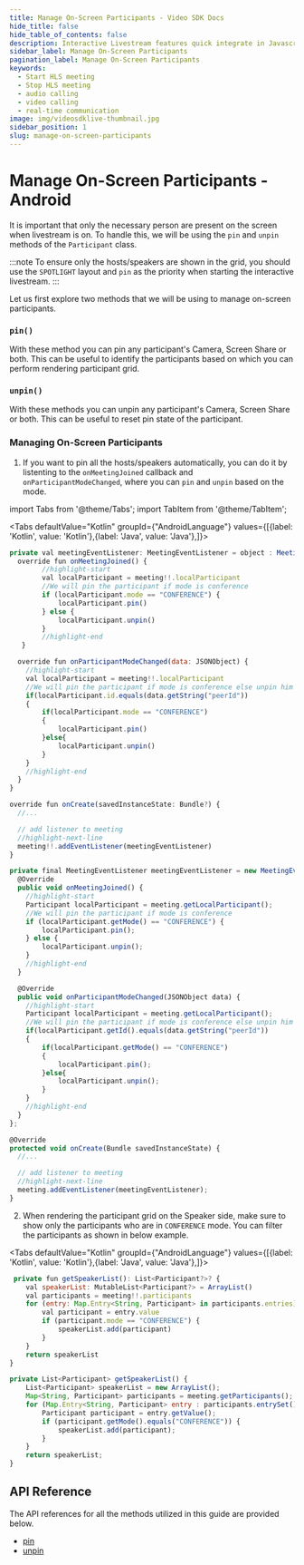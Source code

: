 ```yaml
---
title: Manage On-Screen Participants - Video SDK Docs
hide_title: false
hide_table_of_contents: false
description: Interactive Livestream features quick integrate in Javascript, React JS, Android, IOS, React Native, Flutter with Video SDK to add live video & audio conferencing to your applications.
sidebar_label: Manage On-Screen Participants
pagination_label: Manage On-Screen Participants
keywords:
  - Start HLS meeting
  - Stop HLS meeting
  - audio calling
  - video calling
  - real-time communication
image: img/videosdklive-thumbnail.jpg
sidebar_position: 1
slug: manage-on-screen-participants
---
```


# Manage On-Screen Participants - Android

It is important that only the necessary person are present on the screen when livestream is on. To handle this, we will be using the `pin` and `unpin` methods of the `Participant` class.

:::note
To ensure only the hosts/speakers are shown in the grid, you should use the `SPOTLIGHT` layout and `pin` as the priority when starting the interactive livestream.
:::

Let us first explore two methods that we will be using to manage on-screen participants.

### `pin()`

With these method you can pin any participant's Camera, Screen Share or both. This can be useful to identify the participants based on which you can perform rendering participant grid.

### `unpin()`

With these methods you can unpin any participant's Camera, Screen Share or both. This can be useful to reset pin state of the participant.

### Managing On-Screen Participants

1. If you want to pin all the hosts/speakers automatically, you can do it by listenting to the `onMeetingJoined` callback and `onParticipantModeChanged`, where you can `pin` and `unpin` based on the mode.

import Tabs from '@theme/Tabs';
import TabItem from '@theme/TabItem';

<Tabs
defaultValue="Kotlin"
groupId={"AndroidLanguage"}
values={[{label: 'Kotlin', value: 'Kotlin'},{label: 'Java', value: 'Java'},]}>

<TabItem value="Kotlin">

```js
private val meetingEventListener: MeetingEventListener = object : MeetingEventListener() {
  override fun onMeetingJoined() {
        //highlight-start
        val localParticipant = meeting!!.localParticipant
        //We will pin the participant if mode is conference
        if (localParticipant.mode == "CONFERENCE") {
            localParticipant.pin()
        } else {
            localParticipant.unpin()
        }
        //highlight-end
   }

  override fun onParticipantModeChanged(data: JSONObject) {
    //highlight-start
    val localParticipant = meeting!!.localParticipant
    //We will pin the participant if mode is conference else unpin him
    if(localParticipant.id.equals(data.getString("peerId"))
    {
        if(localParticipant.mode == "CONFERENCE")
        {
            localParticipant.pin()
        }else{
            localParticipant.unpin()
        }
    }
    //highlight-end
  }
}

override fun onCreate(savedInstanceState: Bundle?) {
  //...

  // add listener to meeting
  //highlight-next-line
  meeting!!.addEventListener(meetingEventListener)
}
```

</TabItem>

<TabItem value="Java">

```js
private final MeetingEventListener meetingEventListener = new MeetingEventListener() {
  @Override
  public void onMeetingJoined() {
    //highlight-start
    Participant localParticipant = meeting.getLocalParticipant();
    //We will pin the participant if mode is conference
    if (localParticipant.getMode() == "CONFERENCE") {
        localParticipant.pin();
    } else {
        localParticipant.unpin();
    }
    //highlight-end
  }

  @Override
  public void onParticipantModeChanged(JSONObject data) {
    //highlight-start
    Participant localParticipant = meeting.getLocalParticipant();
    //We will pin the participant if mode is conference else unpin him
    if(localParticipant.getId().equals(data.getString("peerId"))
    {
        if(localParticipant.getMode() == "CONFERENCE")
        {
            localParticipant.pin();
        }else{
            localParticipant.unpin();
        }
    }
    //highlight-end
  }
};

@Override
protected void onCreate(Bundle savedInstanceState) {
  //...

  // add listener to meeting
  //highlight-next-line
  meeting.addEventListener(meetingEventListener);
}
```

</TabItem>

</Tabs>

2. When rendering the participant grid on the Speaker side, make sure to show only the participants who are in `CONFERENCE` mode. You can filter the participants as shown in below example.

<Tabs
defaultValue="Kotlin"
groupId={"AndroidLanguage"}
values={[{label: 'Kotlin', value: 'Kotlin'},{label: 'Java', value: 'Java'},]}>

<TabItem value="Kotlin">

```js
 private fun getSpeakerList(): List<Participant?>? {
    val speakerList: MutableList<Participant?> = ArrayList()
    val participants = meeting!!.participants
    for (entry: Map.Entry<String, Participant> in participants.entries) {
        val participant = entry.value
        if (participant.mode == "CONFERENCE") {
            speakerList.add(participant)
        }
    }
    return speakerList
}
```

</TabItem>

<TabItem value="Java">

```js
private List<Participant> getSpeakerList() {
    List<Participant> speakerList = new ArrayList();
    Map<String, Participant> participants = meeting.getParticipants();
    for (Map.Entry<String, Participant> entry : participants.entrySet()) {
        Participant participant = entry.getValue();
        if (participant.getMode().equals("CONFERENCE")) {
            speakerList.add(participant);
        }
    }
    return speakerList;
}
```

</TabItem>

</Tabs>

## API Reference

The API references for all the methods utilized in this guide are provided below.

- [pin](/android/api/sdk-reference/participant-class/methods#pin)
- [unpin](/android/api/sdk-reference/participant-class/methods#unpin)
